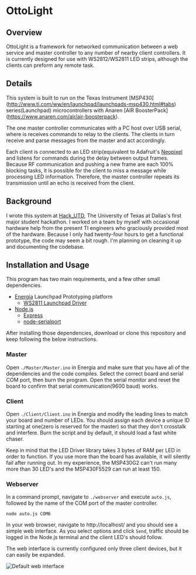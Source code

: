 # OttoLight

## Overview

OttoLight is a framework for networked communication between a 
web service and master controller to any number of nearby client 
controllers. It is currently designed for use with WS2812/WS2811 
LED strips, although the clients can preform any remote task.

## Details

This system is built to run on the Texas Instrument [MSP430]
(http://www.ti.com/ww/en/launchpad/launchpads-msp430.html#tabs)
series(Launchpad) microcontrollers with Anaren [AIR BoosterPack]
(https://www.anaren.com/air/air-boosterpack).

The one master controller communicates with a PC host over USB 
serial, where is receives commands to relay to the clients. The 
clients in turn receive and parse messages from the master and
act accordingly.

Each client is connected to an LED strip(equivalent to 
Adafruit's [Neopixel](http://www.adafruit.com/category/168) and
listens for commands during the delay between output frames. 
Because RF communication and pushing a new frame are each 100%
blocking tasks, it is possible for the client to miss a message 
while processing LED information. Therefore, the master controller
repeats its transmission until an echo is received from the client.

## Background

I wrote this system at [Hack_UTD](http://hackutd.co/), The
University of Texas at Dallas's first major student hackathon.
I worked on a team by myself with occasional hardware help from 
the present TI engineers who graciously provided most of the 
hardware. Because I only had twenty-four hours to get a functional
prototype, the code may seem a bit rough. I'm planning on cleaning 
it up and documenting the codebase.

## Installation and Usage

This program has two main requirements, and a few other small 
dependencies.

* [Energia](http://energia.nu/) Launchpad Prototyping platform
  * [WS2811 Launchpad Driver](https://github.com/ILAMtitan/WS2811Driver)
* [Node.js](http://nodejs.org/)
  * [Express](https://github.com/voodootikigod/node-serialport)
  * [node-serialport](https://github.com/voodootikigod/node-serialport)

After installing those dependencies, download or clone this repository
and keep following the below instructions.

### Master

Open `./Master/Master.ino` in Energia and make sure that you have all of the
dependencies and the code compiles. Select the correct board and serial COM
port, then burn the program. Open the serial monitor and reset the board to
confirm that serial communication(9600 baud) works.

### Client

Open `./Client/Client.ino` in Energia and modify the leading lines to match 
your board and number of LEDs. You should assign each device a unique ID
starting at one(zero is reserved for the master) so that they don't 
crosstalk and interfere. Burn the script and by default, it should load
a fast white chaser.

Keep in mind that the LED Driver library takes 3 bytes of RAM per LED in
order to function. If you use more than the board has available, it will
silently fail after running out. In my experience, the MSP430G2 can't run
many more than 30 LED's and the MSP430F5529 can run at least 150.

### Webserver

In a command prompt, navigate to `./webserver` and execute `auto.js`, followed
by the name of the COM port of the master controller.

```
node auto.js COM6
```
  
In your web browser, navigate to http://localhost/ and you should see a simple
web interface. As you select options and click `Send`, traffic should be logged
in the Node.js terminal and the client LED's should follow.

The web interface is currently configured only three client devices, but it can 
easily be expanded.

![Default web interface](https://raw.githubusercontent.com/GGreenwood/OttoLight/master/interface.png)
